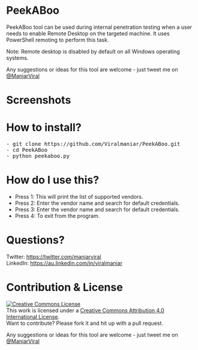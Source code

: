 # PeekABoo
PeekABoo tool can be used during internal penetration testing when a user needs to enable Remote Desktop on the targeted machine. It uses PowerShell remoting to perform this task. 

Note: Remote desktop is disabled by default on all Windows operating systems. 

Any suggestions or ideas for this tool are welcome - just tweet me on [@ManiarViral](https://twitter.com/maniarviral)

# Screenshots

# How to install?
<pre>
- git clone https://github.com/Viralmaniar/PeekABoo.git
- cd PeekABoo
- python peekaboo.py
</pre>

# How do I use this?
- Press 1: This will print the list of supported vendors.
- Press 2: Enter the vendor name and search for default credentials.
- Press 3: Enter the vendor name and search for default credentials.
- Press 4: To exit from the program.

# Questions?

Twitter: https://twitter.com/maniarviral <br>
LinkedIn: https://au.linkedin.com/in/viralmaniar

# Contribution & License

<a rel="license" href="http://creativecommons.org/licenses/by/4.0/"><img alt="Creative Commons License" style="border-width:0" src="https://i.creativecommons.org/l/by/4.0/80x15.png" /></a><br />This work is licensed under a <a rel="license" href="http://creativecommons.org/licenses/by/4.0/">Creative Commons Attribution 4.0 International License</a>.</br>
Want to contribute? Please fork it and hit up with a pull request.

Any suggestions or ideas for this tool are welcome - just tweet me on [@ManiarViral](https://twitter.com/maniarviral)
